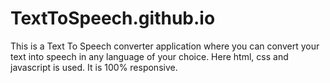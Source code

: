 # TextToSpeech.github.io
This is a Text To Speech converter application where you can convert your text into speech in any language of your choice. Here html, css and javascript is used. It is 100% responsive.
